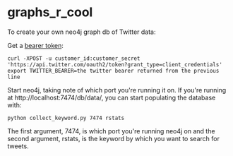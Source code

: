 graphs_r_cool
=============

To create your own neo4j graph db of Twitter data:

Get a [bearer token](https://dev.twitter.com/docs/auth/application-only-auth):

```
curl -XPOST -u customer_id:customer_secret 'https://api.twitter.com/oauth2/token?grant_type=client_credentials'
export TWITTER_BEARER=the twitter bearer returned from the previous line
```

Start neo4j, taking note of which port you're running it on. If you're running at http://localhost:7474/db/data/, you can start populating the database with:

```
python collect_keyword.py 7474 rstats
```

The first argument, 7474, is which port you're running neo4j on and the second argument, rstats, is the keyword by which you want to search for tweets.

